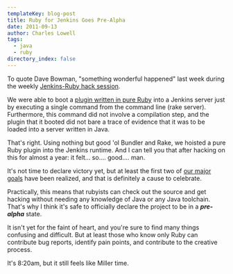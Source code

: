 ```yaml
---
templateKey: blog-post
title: Ruby for Jenkins Goes Pre-Alpha
date: 2011-09-13
author: Charles Lowell
tags: 
  - java
  - ruby
directory_index: false
---
```



To quote Dave Bowman, "something wonderful happened" last week during the weekly [Jenkins-Ruby hack session][1].

We were able to boot a [plugin written in pure Ruby][2] into a Jenkins server just by executing a single command from the command line (rake server). Furthermore, this command did not involve a compilation step, and the plugin that it booted did not bare a trace of evidence that it was to be loaded into a server written in Java.

That's right. Using nothing but good 'ol Bundler and Rake, we hoisted a pure Ruby plugin into the Jenkins runtime.
And I can tell you that after hacking on this for almost a year: it felt... so.... good.... man.

It's not time to declare victory yet, but at least the first two of [our major goals][3] have been realized, and that is definitely a cause to celebrate.

Practically, this means that rubyists can check out the source and get hacking without needing any knowledge of
Java or any Java toolchain. That's why I think it's safe to officially declare the project to be in
a ***pre-alpha*** state.

It isn't yet for the faint of heart, and you're sure to find many things confusing and
difficult. But at least those who know only Ruby can contribute bug reports, identify pain points, and contribute
to the creative process.

It's 8:20am, but it still feels like Miller time.


[1]: http://wiki.jenkins-ci.org/display/JENKINS/Jenkins+plugin+development+in+Ruby  "Jenkins Ruby Hacking"
[2]: https://github.com/cowboyd/jenkins-prototype-ruby-plugin "Prototype Ruby Plugin"
[3]: /2011/05/12/what-it-take-to-bring-ruby-to-jenkins "What it takes to bring Ruby to Jenkins"
